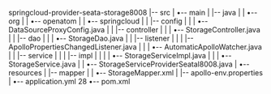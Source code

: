 springcloud-provider-seata-storage8008
|-- src
|   •-- main
|       |-- java
|       |   •-- org
|       |       •-- openatom
|       |           •-- springcloud
|       |               |-- config
|       |               |   •-- DataSourceProxyConfig.java
|       |               |-- controller
|       |               |   •-- StorageController.java
|       |               |-- dao
|       |               |   •-- StorageDao.java
|       |               |-- listener
|       |               |   |-- ApolloPropertiesChangedListener.java
|       |               |   •-- AutomaticApolloWatcher.java
|       |               |-- service
|       |               |   |-- impl
|       |               |   |   •-- StorageServiceImpl.java
|       |               |   •-- StorageService.java
|       |               •-- StorageServiceProviderSeatal8008.java
|       •-- resources
|           |-- mapper
|           |   •-- StorageMapper.xml
|           |-- apollo-env.properties
|           •-- application.yml
28
•-- pom.xml
